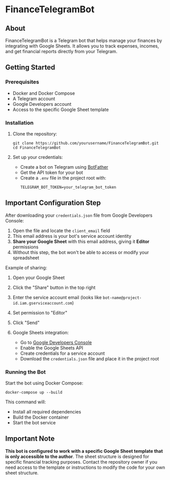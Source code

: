 # FinanceTelegramBot

## About

FinanceTelegramBot is a Telegram bot that helps manage your finances by integrating with Google Sheets. It allows you to track expenses, incomes, and get financial reports directly from your Telegram.

## Getting Started

### Prerequisites

- Docker and Docker Compose
- A Telegram account
- Google Developers account
- Access to the specific Google Sheet template

### Installation

1. Clone the repository:
    ```
    git clone https://github.com/yourusername/FinanceTelegramBot.git
    cd FinanceTelegramBot
    ```

2. Set up your credentials:
    - Create a bot on Telegram using [BotFather](https://t.me/botfather)
    - Get the API token for your bot
    - Create a `.env` file in the project root with:
      ```
      TELEGRAM_BOT_TOKEN=your_telegram_bot_token
      ```
## Important Configuration Step

After downloading your `credentials.json` file from Google Developers Console:

1. Open the file and locate the `client_email` field
2. This email address is your bot's service account identity
3. **Share your Google Sheet** with this email address, giving it **Editor** permissions
4. Without this step, the bot won't be able to access or modify your spreadsheet

Example of sharing:
1. Open your Google Sheet
2. Click the "Share" button in the top right
3. Enter the service account email (looks like `bot-name@project-id.iam.gserviceaccount.com`)
4. Set permission to "Editor"
5. Click "Send"

3. Google Sheets integration:
    - Go to [Google Developers Console](https://console.developers.google.com/)
    - Enable the Google Sheets API
    - Create credentials for a service account
    - Download the `credentials.json` file and place it in the project root

### Running the Bot

Start the bot using Docker Compose:

```
docker-compose up --build
```

This command will:
- Install all required dependencies
- Build the Docker container
- Start the bot service

## Important Note

**This bot is configured to work with a specific Google Sheet template that is only accessible to the author**. The sheet structure is designed for specific financial tracking purposes. Contact the repository owner if you need access to the template or instructions to modify the code for your own sheet structure.